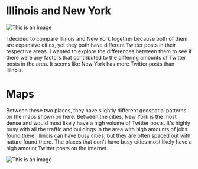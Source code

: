 # Illinois and New York
![This is an image](https://github.com/T3ch12et/T3ch12et.github.io/tree/main/Lab2/img/Chicagoarea.png)

I decided to compare Illinois and New York together because both of them are expansive cities, yet they both have different Twitter posts in their respective areas. I wanted to explore the differences between them to see if there were any factors that contributed to the differing amounts of Twitter posts in the area. It seems like New York has more Twitter posts than Illinois.



# Maps
Between these two places, they have slightly different geospatial patterns on the maps shown on here. Between the cities, New York is the most dense and would most likely have a high volume of Twitter posts. It's highly busy with all the traffic and buildings in the area with high amounts of jobs found there. Illinois can have busy cities, but they are often spaced out with nature found there. The places that don't have busy cities most likely have a high amount Twitter posts on the internet.



![This is an image](https://myoctocat.com/assets/images/base-octocat.svg)